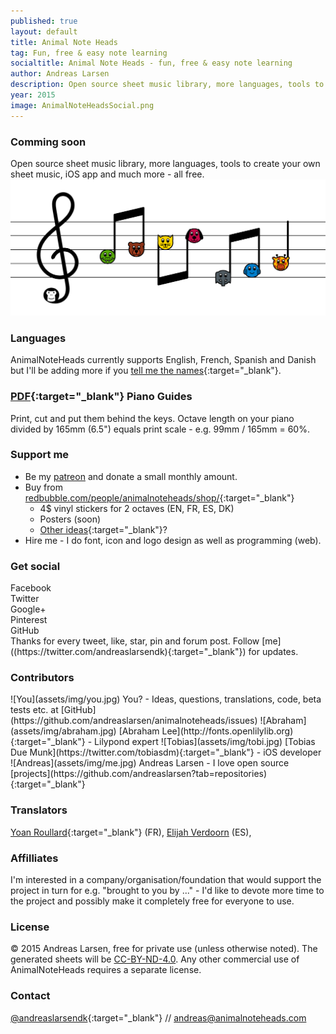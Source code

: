 ```yaml
---
published: true
layout: default
title: Animal Note Heads
tag: Fun, free & easy note learning
socialtitle: Animal Note Heads - fun, free & easy note learning
author: Andreas Larsen
description: Open source sheet music library, more languages, tools to create your own sheet music, iOS app and much more - all free. 
year: 2015
image: AnimalNoteHeadsSocial.png
---
```


### Comming soon

Open source sheet music library, more languages, tools to create your own sheet music, iOS app and much more - all free.
![AnimalNoteHeadsMockup](assets/img/AnimalNoteHeadsMockup.png)

### Languages

AnimalNoteHeads currently supports English, French, Spanish and Danish but I'll be adding more if you [tell me the names](https://github.com/andreaslarsen/animalnoteheads/issues/6){:target="_blank"}.

### [PDF](assets/pdf/){:target="_blank"} Piano Guides

Print, cut and put them behind the keys. Octave length on your piano divided by 165mm (6.5") equals print scale - e.g. 99mm / 165mm = 60%.

### Support me

* Be my [patreon](https://www.patreon.com/andreaslarsen) and donate a small monthly amount.  
* Buy from [redbubble.com/people/animalnoteheads/shop/](http://www.redbubble.com/people/animalnoteheads/shop/){:target="_blank"}
  * 4$ vinyl stickers for 2 octaves (EN, FR, ES, DK)
  * Posters (soon)
  * [Other ideas](https://github.com/andreaslarsen/animalnoteheads/issues/9){:target="_blank"}?
* Hire me - I do font, icon and logo design as well as programming (web).

### Get social

<div class="social-likes">
  <div class="facebook" title="Share link on Facebook">Facebook</div>
  <div class="twitter" data-via="andreaslarsendk" data-hashtags="AnimalNoteHeads" title="Share link on Twitter">Twitter</div>
  <div class="plusone" title="Share link on Google+">Google+</div>
  <div class="pinterest" title="Share image on Pinterest" data-media="https://raw.githubusercontent.com/andreaslarsen/animalnoteheads/gh-pages/assets/img/AnimalNoteHeadsMockup.png">Pinterest</div>
  <div class="github" title="Star on GitHub">GitHub</div>
</div>
Thanks for every tweet, like, star, pin and forum post. Follow [me]((https://twitter.com/andreaslarsendk){:target="_blank"}) for updates.


### Contributors
<span id="contri">
![You](assets/img/you.jpg) You? - Ideas, questions, translations, code, beta tests etc. at [GitHub](https://github.com/andreaslarsen/animalnoteheads/issues)  
![Abraham](assets/img/abraham.jpg) [Abraham Lee](http://fonts.openlilylib.org){:target="_blank"} - Lilypond expert  
![Tobias](assets/img/tobi.jpg) [Tobias Due Munk](https://twitter.com/tobiasdm){:target="_blank"} - iOS developer  
![Andreas](assets/img/me.jpg) Andreas Larsen - I love open source [projects](https://github.com/andreaslarsen?tab=repositories){:target="_blank"}
</span>

### Translators
[Yoan Roullard](http://yoanroullard.fr){:target="_blank"} (FR), [Elijah Verdoorn](https://twitter.com/elijahverdoorn) (ES), 

### Affilliates
I'm interested in a company/organisation/foundation that would support the project in turn for e.g. "brought to you by ..." - I'd like to devote more time to the project and possibly make it completely free for everyone to use.

### License
© 2015 Andreas Larsen, free for private use (unless otherwise noted). The generated sheets will be [CC-BY-ND-4.0](https://creativecommons.org/licenses/by-nd/4.0/). Any other commercial use of AnimalNoteHeads requires a separate license.

### Contact
[@andreaslarsendk](https://twitter.com/andreaslarsendk){:target="_blank"} // [andreas@animalnoteheads.com](mailto:andreas@animalnoteheads.com)